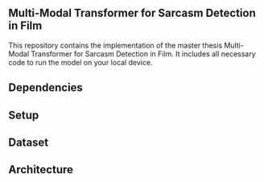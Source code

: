 ## Multi-Modal Transformer for Sarcasm Detection in Film

This repository contains the implementation of the master thesis Multi-Modal Transformer for Sarcasm Detection in Film. 
It includes all necessary code to run the model on your local device.

## Dependencies


## Setup


## Dataset


## Architecture
